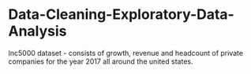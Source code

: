 # Data-Cleaning-Exploratory-Data-Analysis
Inc5000 dataset - consists of growth, revenue and headcount of private companies for the year 2017 all around the united states.
